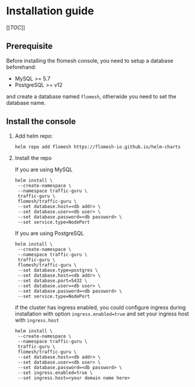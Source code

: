 # Installation guide

[[_TOC_]]

## Prerequisite

Before installing the flomesh console, you need to setup a database beforehand:

* MySQL >= 5.7
* PostgreSQL >= v12

and create a database named `flomesh`, otherwide you need to set the database name.

## Install the console

1. Add helm repo:

   ```
   helm repo add flomesh https://flomesh-io.github.io/helm-charts
   ```

2. Install the repo

   If you are using MySQL

   ```
   helm install \
   	--create-namespace \
   	--namespace traffic-guru \
   	traffic-guru \
   	flomesh/traffic-guru \
   	--set database.host=<db addr> \
   	--set database.user=<db user> \
   	--set database.password=<db password> \
   	--set service.type=NodePort
   ```

   If you are using PostgreSQL

   ```
   helm install \
   	--create-namespace \
   	--namespace traffic-guru \
   	traffic-guru \
   	flomesh/traffic-guru \
   	--set database.type=postgres \
   	--set database.host=<db addr> \
   	--set database.port=5432 \
   	--set database.user=<db user> \
   	--set database.password=<db password> \
   	--set service.type=NodePort
   ```

   if the cluster has ingress enabled, you could configure ingress during installation with option `ingress.enabled=true` and set your ingress host with `ingress.host`
   ```
   helm install \
   	--create-namespace \
   	--namespace traffic-guru \
   	traffic-guru \
   	flomesh/traffic-guru \
   	--set database.host=<db addr> \
   	--set database.user=<db user> \
   	--set database.password=<db password> \
   	--set ingress.enabled=true \
   	--set ingress.host=<your domain name here>
   ```

